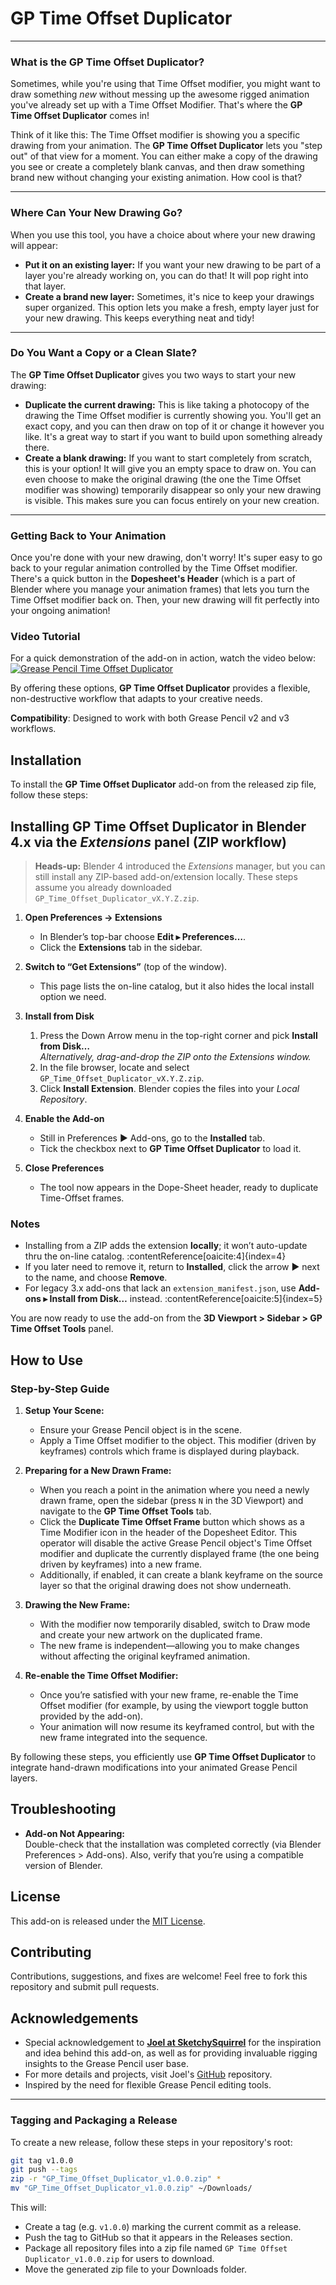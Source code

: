 # **GP Time Offset Duplicator**

---

### What is the GP Time Offset Duplicator?

Sometimes, while you're using that Time Offset modifier, you might want to draw something _new_ without messing up the awesome rigged animation you've already set up with a Time Offset Modifier. That's where the **GP Time Offset Duplicator** comes in!

Think of it like this: The Time Offset modifier is showing you a specific drawing from your animation. The **GP Time Offset Duplicator** lets you "step out" of that view for a moment. You can either make a copy of the drawing you see or create a completely blank canvas, and then draw something brand new without changing your existing animation. How cool is that?

---

### Where Can Your New Drawing Go?

When you use this tool, you have a choice about where your new drawing will appear:

- **Put it on an existing layer:** If you want your new drawing to be part of a layer you're already working on, you can do that! It will pop right into that layer.
- **Create a brand new layer:** Sometimes, it's nice to keep your drawings super organized. This option lets you make a fresh, empty layer just for your new drawing. This keeps everything neat and tidy!

---

### Do You Want a Copy or a Clean Slate?

The **GP Time Offset Duplicator** gives you two ways to start your new drawing:

- **Duplicate the current drawing:** This is like taking a photocopy of the drawing the Time Offset modifier is currently showing you. You'll get an exact copy, and you can then draw on top of it or change it however you like. It's a great way to start if you want to build upon something already there.
- **Create a blank drawing:** If you want to start completely from scratch, this is your option! It will give you an empty space to draw on. You can even choose to make the original drawing (the one the Time Offset modifier was showing) temporarily disappear so only your new drawing is visible. This makes sure you can focus entirely on your new creation.

---

### Getting Back to Your Animation

Once you're done with your new drawing, don't worry! It's super easy to go back to your regular animation controlled by the Time Offset modifier. There's a quick button in the **Dopesheet's Header** (which is a part of Blender where you manage your animation frames) that lets you turn the Time Offset modifier back on. Then, your new drawing will fit perfectly into your ongoing animation!

### Video Tutorial

For a quick demonstration of the add-on in action, watch the video below:
[![Grease Pencil Time Offset Duplicator](https://img.youtube.com/vi/TUGGjXJURmU/0.jpg)](https://www.youtube.com/watch?v=TUGGjXJURmU)

By offering these options, **GP Time Offset Duplicator** provides a flexible, non-destructive workflow that adapts to your creative needs.

**Compatibility**: Designed to work with both Grease Pencil v2 and v3 workflows.

## Installation

To install the **GP Time Offset Duplicator** add-on from the released zip file, follow these steps:

## Installing **GP Time Offset Duplicator** in Blender 4.x via the _Extensions_ panel (ZIP workflow)

> **Heads-up:** Blender 4 introduced the _Extensions_ manager, but you can still install any ZIP-based add-on/extension locally. These steps assume you already downloaded `GP_Time_Offset_Duplicator_vX.Y.Z.zip`.

1. **Open Preferences → Extensions**

   - In Blender’s top-bar choose **Edit ▸ Preferences…**.
   - Click the **Extensions** tab in the sidebar.

2. **Switch to “Get Extensions”** (top of the window).

   - This page lists the on-line catalog, but it also hides the local install option we need.

3. **Install from Disk**

   1. Press the Down Arrow menu in the top-right corner and pick **Install from Disk…**  
      _Alternatively, drag-and-drop the ZIP onto the Extensions window._
   2. In the file browser, locate and select `GP_Time_Offset_Duplicator_vX.Y.Z.zip`.
   3. Click **Install Extension**. Blender copies the files into your _Local Repository_.

4. **Enable the Add-on**

   - Still in Preferences ▶ Add-ons, go to the **Installed** tab.
   - Tick the checkbox next to **GP Time Offset Duplicator** to load it.

5. **Close Preferences**
   - The tool now appears in the Dope-Sheet header, ready to duplicate Time-Offset frames.

### Notes

- Installing from a ZIP adds the extension **locally**; it won’t auto-update thru the on-line catalog. :contentReference[oaicite:4]{index=4}
- If you later need to remove it, return to **Installed**, click the arrow ▶ next to the name, and choose **Remove**.
- For legacy 3.x add-ons that lack an `extension_manifest.json`, use **Add-ons ▸ Install from Disk…** instead. :contentReference[oaicite:5]{index=5}

You are now ready to use the add-on from the **3D Viewport > Sidebar > GP Time Offset Tools** panel.

## How to Use

### Step-by-Step Guide

1. **Setup Your Scene:**

   - Ensure your Grease Pencil object is in the scene.
   - Apply a Time Offset modifier to the object. This modifier (driven by keyframes) controls which frame is displayed during playback.

2. **Preparing for a New Drawn Frame:**

   - When you reach a point in the animation where you need a newly drawn frame, open the sidebar (press `N` in the 3D Viewport) and navigate to the **GP Time Offset Tools** tab.
   - Click the **Duplicate Time Offset Frame** button which shows as a Time Modifier icon in the header of the Dopesheet Editor. This operator will disable the active Grease Pencil object's Time Offset modifier and duplicate the currently displayed frame (the one being driven by keyframes) into a new frame.
   - Additionally, if enabled, it can create a blank keyframe on the source layer so that the original drawing does not show underneath.

3. **Drawing the New Frame:**

   - With the modifier now temporarily disabled, switch to Draw mode and create your new artwork on the duplicated frame.
   - The new frame is independent—allowing you to make changes without affecting the original keyframed animation.

4. **Re-enable the Time Offset Modifier:**
   - Once you’re satisfied with your new frame, re-enable the Time Offset modifier (for example, by using the viewport toggle button provided by the add-on).
   - Your animation will now resume its keyframed control, but with the new frame integrated into the sequence.

By following these steps, you efficiently use **GP Time Offset Duplicator** to integrate hand-drawn modifications into your animated Grease Pencil layers.

## Troubleshooting

- **Add-on Not Appearing:**  
  Double-check that the installation was completed correctly (via Blender Preferences > Add-ons). Also, verify that you’re using a compatible version of Blender.

## License

This add-on is released under the [MIT License](LICENSE).

## Contributing

Contributions, suggestions, and fixes are welcome! Feel free to fork this repository and submit pull requests.

## Acknowledgements

- Special acknowledgement to [**Joel at SketchySquirrel**](https://www.youtube.com/c/SketchySquirrel) for the inspiration and idea behind this add-on, as well as for providing invaluable rigging insights to the Grease Pencil user base.
- For more details and projects, visit Joel's [GitHub](https://github.com/sketchy-squirrel) repository.
- Inspired by the need for flexible Grease Pencil editing tools.

---

### Tagging and Packaging a Release

To create a new release, follow these steps in your repository's root:

```bash
git tag v1.0.0
git push --tags
zip -r "GP_Time_Offset_Duplicator_v1.0.0.zip" *
mv "GP_Time_Offset_Duplicator_v1.0.0.zip" ~/Downloads/
```

This will:

- Create a tag (e.g. `v1.0.0`) marking the current commit as a release.
- Push the tag to GitHub so that it appears in the Releases section.
- Package all repository files into a zip file named `GP Time Offset Duplicator_v1.0.0.zip` for users to download.
- Move the generated zip file to your Downloads folder.
